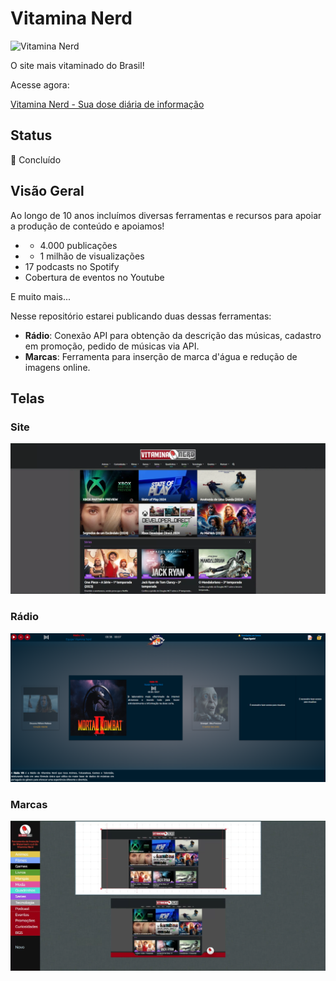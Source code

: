 # Vitamina Nerd

![Vitamina Nerd](https://vitaminanerd.com.br/marcas/Logo%20PinT.png)

O site mais vitaminado do Brasil!

Acesse agora: 

[Vitamina Nerd - Sua dose diária de informação](https://vitaminanerd.com.br)

## Status
🚧 Concluído

## Visão Geral
Ao longo de 10 anos incluímos diversas ferramentas e recursos para apoiar a produção de conteúdo e apoiamos! 

+ + 4.000 publicações
+ + 1 milhão de visualizações
+ 17 podcasts no Spotify
+ Cobertura de eventos no Youtube

E muito mais...

Nesse repositório estarei publicando duas dessas ferramentas:

- **Rádio**: Conexão API para obtenção da descrição das músicas, cadastro em promoção, pedido de músicas via API.
- **Marcas**: Ferramenta para inserção de marca d'água e redução de imagens online.

## Telas

### Site
<img src="https://github.com/luanbiao/vitaminanerd/blob/main/telas/vitamina-nerd.png" width="700">

### Rádio
<img src="https://github.com/luanbiao/vitaminanerd/blob/main/telas/radio-vitamina-nerd.png" width="700">

### Marcas
<img src="https://github.com/luanbiao/vitaminanerd/blob/main/telas/marcas.png" width="700">
